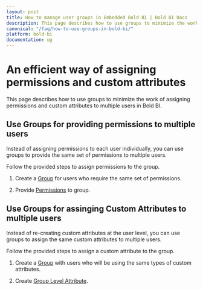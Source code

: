 ```yaml
---
layout: post
title: How to manage user groups in Embedded Bold BI | Bold BI Docs
description: This page describes how to use groups to minimize the work for assigning permissions and custom attributes to multiple users in Bold BI.
canonical: "/faq/how-to-use-groups-in-bold-bi/"
platform: bold-bi
documentation: ug
---
```

# An efficient way of assigning permissions and custom attributes

This page describes how to use groups to minimize the work of assigning permissions and custom attributes to multiple users in Bold BI.

## Use Groups for providing permissions to multiple users

Instead of assigning permissions to each user individually, you can use groups to provide the same set of permissions to multiple users.

Follow the provided steps to assign permissions to the group.

1. Create a [Group](/managing-resources/manage-groups/#add-new-group) for users who require the same set of permissions.

2. Provide [Permissions](/managing-resources/manage-permissions/#manage-permissions---groups) to group.

## Use Groups for assinging Custom Attributes to multiple users

Instead of re-creating custom attributes at the user level, you can use groups to assign the same custom attributes to multiple users.

Follow the provided steps to assign a custom attribute to the group.

1. Create a [Group](/managing-resources/manage-groups/#add-new-group) with users who will be using the same types of custom attributes.

2. Create [Group Level Attribute](/working-with-data-sources/configuring-custom-attribute/#group-level-attribute).